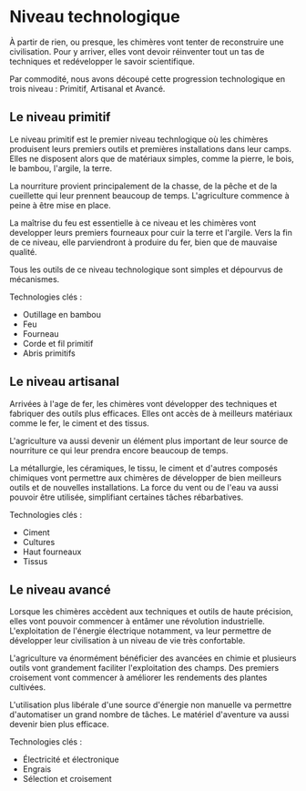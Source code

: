 # Niveau technologique

À partir de rien, ou presque, les chimères vont tenter de reconstruire une civilisation. Pour y arriver, elles vont devoir réinventer tout un tas de techniques et redévelopper le savoir scientifique.

Par commodité, nous avons découpé cette progression technologique en trois niveau : Primitif, Artisanal et Avancé.

## Le niveau primitif

Le niveau primitif est le premier niveau technlogique où les chimères produisent leurs premiers outils et premières installations dans leur camps. Elles ne disposent alors que de matériaux simples, comme la pierre, le bois, le bambou, l'argile, la terre.

La nourriture provient principalement de la chasse, de la pêche et de la cueillette qui leur prennent beaucoup de temps. L'agriculture commence à peine à être mise en place.

La maîtrise du feu est essentielle à ce niveau et les chimères vont developper leurs premiers fourneaux pour cuir la terre et l'argile. Vers la fin de ce niveau, elle parviendront à produire du fer, bien que de mauvaise qualité.

Tous les outils de ce niveau technologique sont simples et dépourvus de mécanismes.

Technologies clés :
* Outillage en bambou
* Feu
* Fourneau
* Corde et fil primitif
* Abris primitifs

## Le niveau artisanal

Arrivées à l'age de fer, les chimères vont développer des techniques et fabriquer des outils plus efficaces. Elles ont accès de à meilleurs matériaux comme le fer, le ciment et des tissus.

L'agriculture va aussi devenir un élément plus important de leur source de nourriture ce qui leur prendra encore beaucoup de temps.

La métallurgie, les céramiques, le tissu, le ciment et d'autres composés chimiques vont permettre aux chimères de développer de bien meilleurs outils et de nouvelles installations. La force du vent ou de l'eau va aussi pouvoir être utilisée, simplifiant certaines tâches rébarbatives.

Technologies clés :
* Ciment
* Cultures
* Haut fourneaux
* Tissus

## Le niveau avancé

Lorsque les chimères accèdent aux techniques et outils de haute précision, elles vont pouvoir commencer à entâmer une révolution industrielle. L'exploitation de l'énergie électrique notamment, va leur permettre de développer leur civilisation à un niveau de vie très confortable.

L'agriculture va énormément bénéficier des avancées en chimie et plusieurs outils vont grandement faciliter l'exploitation des champs. Des premiers croisement vont commencer à améliorer les rendements des plantes cultivées.

L'utilisation plus libérale d'une source d'énergie non manuelle va permettre d'automatiser un grand nombre de tâches. Le matériel d'aventure va aussi devenir bien plus efficace.

Technologies clés :
* Électricité et électronique
* Engrais
* Sélection et croisement
